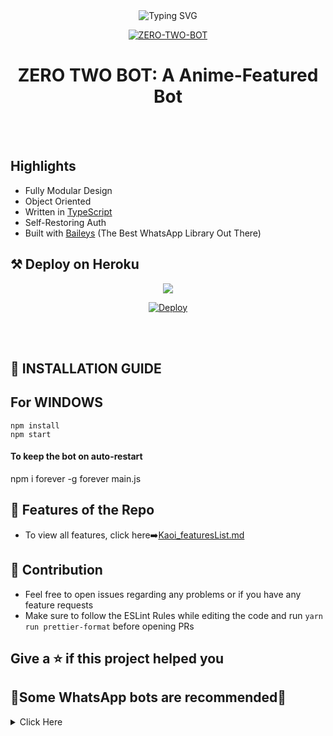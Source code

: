 
<div align="center">
    <img
        src="https://readme-typing-svg.herokuapp.com?font=Fredoka+One&color=%23AC230A&size=21&center=true&vCenter=true&width=412&height=66&lines=WELCOME;HI!!+I+AM+ZERO-BOTTO+"
            alt="Typing SVG"
        />
    </a>
</p>
  
<a href="https://ibb.co/wQ4GK21"><img src="https://steamuserimages-a.akamaihd.net/ugc/1660102063051383329/3117560C5753F3C63EA5B6E9564B1BFF27108162/?imw=450&impolicy=Letterbox" alt="ZERO-TWO-BOT"></a>

# **ZERO TWO BOT: A Anime-Featured Bot**
</div><br/>
<br/>

##  Highlights

-   Fully Modular Design
-   Object Oriented
-   Written in [TypeScript](https://www.typescriptlang.org/)
-   Self-Restoring Auth
-   Built with [Baileys](https://github.com/adiwajshing/baileys) (The Best
    WhatsApp Library Out There)

## ⚒️ Deploy on Heroku

<div align="center">
<img src="https://readme-typing-svg.herokuapp.com?font=Bebas+Neue&color=%23413764&size=21&center=true&vCenter=true&width=418&height=66&lines=CLICK+ON+THE;+BUTTON+TO+DEPLOY+ON+HEROKU"
     ar href="https://heroku.com/deploy?template=https://github.com/pratyush4932/izumi">


[![Deploy](https://www.herokucdn.com/deploy/button.png)](https://heroku.com/deploy?template=https://github.com/pratyush4932/izumi)
</div><br/>
<br/> 

## 🧰 INSTALLATION GUIDE

## For WINDOWS
    
    npm install
    npm start
    
#### To keep the bot on auto-restart

  npm i forever -g
  forever main.js

## 🍥 Features of the Repo

-   To view all features, click
    here➡️[Kaoi_featuresList.md](https://github.com/PrajjwalDatir/Kaoi/blob/main/Features.md)

## 💪 Contribution

-   Feel free to open issues regarding any problems or if you have any feature
    requests
-   Make sure to follow the ESLint Rules while editing the code and run
    `yarn run prettier-format` before opening PRs
## Give a ⭐ if this project helped you

## 🚀Some WhatsApp bots are recommended🚀
<details>
<summary>Click Here</summary>

![Kaoi][![ReadMe Card](https://github-readme-stats.vercel.app/api/pin/?username=PrajjwalDatir&repo=Kaoi&theme=buefy)](https://github.com/PrajjwalDatir/kaoi)

![Chitoge][![ReadMe Card](https://github-readme-stats.vercel.app/api/pin/?username=ShineiIchijo&repo=Chitoge&theme=buefy)](https://github.com/ShinNouzen/Chitoge)


        
